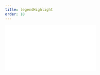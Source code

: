 ```yaml
---
title: legendHighlight
order: 18
---
```


<embed src="@/docs/manual/core/interaction/legendHighlight.zh.md"></embed>
